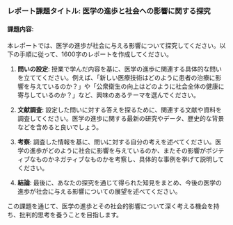 ### レポート課題タイトル: 医学の進歩と社会への影響に関する探究

#### 課題内容:
本レポートでは、医学の進歩が社会に与える影響について探究してください。以下の手順に従って、1600字のレポートを作成してください。

1. **問いの設定**: 授業で学んだ内容を基に、医学の進歩に関連する具体的な問いを立ててください。例えば、「新しい医療技術はどのように患者の治療に影響を与えているのか？」や「公衆衛生の向上はどのように社会全体の健康に寄与しているのか？」など、興味のあるテーマを選んでください。

2. **文献調査**: 設定した問いに対する答えを探るために、関連する文献や資料を調査してください。医学の進歩に関する最新の研究やデータ、歴史的な背景などを含めると良いでしょう。

3. **考察**: 調査した情報を基に、問いに対する自分の考えを述べてください。医学の進歩がどのように社会に影響を与えているのか、またその影響がポジティブなものかネガティブなものかを考察し、具体的な事例を挙げて説明してください。

4. **結論**: 最後に、あなたの探究を通じて得られた知見をまとめ、今後の医学の進歩が社会に与える影響についての展望を述べてください。

この課題を通じて、医学の進歩とその社会的影響について深く考える機会を持ち、批判的思考を養うことを目指します。